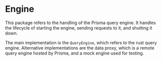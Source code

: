 # Engine

This package refers to the handling of the Prisma query engine. It handles the lifecycle of starting the engine, sending requests to it, and shutting it down.

The main implementation is the `QueryEngine`, which refers to the rust query engine. Alternative implementations are the data proxy, which is a remote query engine hosted by Prisma, and a mock engine used for testing.

